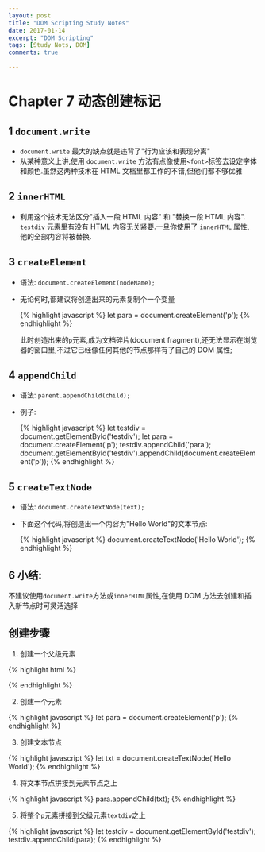 ```yaml
---
layout: post
title: "DOM Scripting Study Notes"
date: 2017-01-14
excerpt: "DOM Scripting"
tags: [Study Nots, DOM]
comments: true

---
```


Chapter 7 动态创建标记
==

1 `document.write`
--
- `document.write` 最大的缺点就是违背了"行为应该和表现分离"
- 从某种意义上讲,使用 `document.write` 方法有点像使用`<font>`标签去设定字体和颜色.虽然这两种技术在 HTML 文档里都工作的不错,但他们都不够优雅

2 `innerHTML`
--
- 利用这个技术无法区分"插入一段 HTML 内容" 和 "替换一段 HTML 内容". `testdiv` 元素里有没有 HTML 内容无关紧要.一旦你使用了 `innerHTML` 属性, 他的全部内容将被替换.

3 `createElement`
--
- 语法: `document.createElement(nodeName);`
- 无论何时,都建议将创造出来的元素复制个一个变量

    {% highlight javascript %}
     let para = document.createElement('p');
    {% endhighlight %}

  此时创造出来的`p`元素,成为文档碎片(document fragment),还无法显示在浏览器的窗口里,不过它已经像任何其他的节点那样有了自己的 DOM 属性;

4 `appendChild`
--
- 语法: `parent.appendChild(child);`
- 例子:

    {% highlight javascript %}
      let testdiv = document.getElementById('testdiv');
      let para = document.createElement('p');
      testdiv.appendChild('para');
      document.getElementById('testdiv').appendChild(document.createElement('p'));
    {% endhighlight %}

5 `createTextNode`
--
- 语法: `document.createTextNode(text);`
- 下面这个代码,将创造出一个内容为"Hello World"的文本节点:

  {% highlight javascript %}
  document.createTextNode('Hello World');
  {% endhighlight %}

6 小结:
--
  不建议使用`document.write`方法或`innerHTML`属性,在使用 DOM 方法去创建和插入新节点时可灵活选择

  创建步骤
  --
  1. 创建一个父级元素

  {% highlight html %}
  <div id="testdiv">
      <!-- 创建一个父级元素 -->
  </div>
  {% endhighlight %}

  2. 创建一个元素

  {% highlight javascript %}
  let para = document.createElement('p');
  {% endhighlight %}

  3. 创建文本节点

  {% highlight javascript %}
  let txt = document.createTextNode('Hello World');
  {% endhighlight %}

  4. 将文本节点拼接到元素节点之上

  {% highlight javascript %}
  para.appendChild(txt);
  {% endhighlight %}

  5. 将整个`p`元素拼接到父级元素`textdiv`之上

  {% highlight javascript %}
  let testdiv = document.getElementById('testdiv');
  testdiv.appendChild(para);
  {% endhighlight %}
